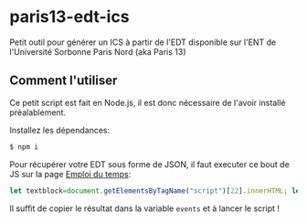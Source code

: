 # paris13-edt-ics
Petit outil pour générer un ICS à partir de l'EDT disponible sur l'ENT de l'Université Sorbonne Paris Nord (aka Paris 13)

## Comment l'utiliser
Ce petit script est fait en Node.js, il est donc nécessaire de l'avoir installé préalablement.

Installez les dépendances:
```sh
$ npm i
```

Pour récupérer votre EDT sous forme de JSON, il faut executer ce bout de JS sur la page [Emploi du temps](https://ent.univ-paris13.fr/applications/emploidutemps):
```js
let textblock=document.getElementsByTagName("script")[22].innerHTML; let lines = textblock.split('\n');lines.splice(0,22); lines.splice(-21); lines[0]=lines[0].substring(2); ; console.log(lines.join('\n').slice(0, -2));
```

Il suffit de copier le résultat dans la variable `events` et à lancer le script !
